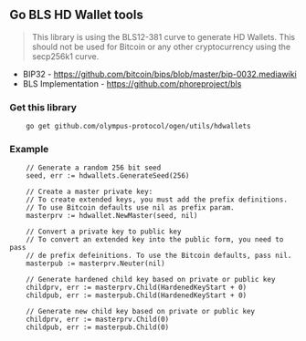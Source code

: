 Go BLS HD Wallet tools
------------------
> This library is using the BLS12-381 curve to generate HD Wallets.
> This should not be used for Bitcoin or any other cryptocurrency using the secp256k1 curve.
>
 - BIP32 - https://github.com/bitcoin/bips/blob/master/bip-0032.mediawiki
 - BLS Implementation - https://github.com/phoreproject/bls
 
### Get this library

        go get github.com/olympus-protocol/ogen/utils/hdwallets

### Example

        // Generate a random 256 bit seed
        seed, err := hdwallets.GenerateSeed(256)

        // Create a master private key:
        // To create extended keys, you must add the prefix definitions.
        // To use Bitcoin defaults use nil as prefix param.
        masterprv := hdwallet.NewMaster(seed, nil)

        // Convert a private key to public key
        // To convert an extended key into the public form, you need to pass
        // de prefix defeinitions. To use the Bitcoin defaults, pass nil.
        masterpub := masterprv.Neuter(nil)
        
        // Generate hardened child key based on private or public key
        childprv, err := masterprv.Child(HardenedKeyStart + 0)
        childpub, err := masterpub.Child(HardenedKeyStart + 0)

        // Generate new child key based on private or public key
        childprv, err := masterprv.Child(0)
        childpub, err := masterpub.Child(0)
